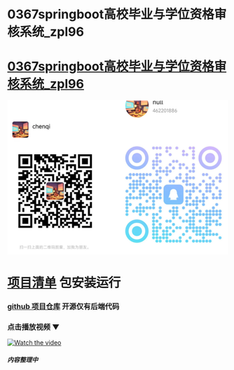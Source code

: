 # 0367springboot高校毕业与学位资格审核系统_zpl96


# [0367springboot高校毕业与学位资格审核系统_zpl96](https://github.com/GraduationProject-springboot/0367springboot)

![picture](https://raw.githubusercontent.com/GraduationProject-springboot/.github/main/img/wx.png)

# [项目清单](https://chenqi1990.site) 包安装运行

### [github 项目仓库](https://github.com/GraduationProject-springboot/allSpringbootProjects) 开源仅有后端代码

### 点击播放视频 ▼
[![Watch the video](https://i.sstatic.net/Vp2cE.png)](https://www.bilibili.com/video/BV1T1bpekEK7?p=40)


#####   内容整理中  











